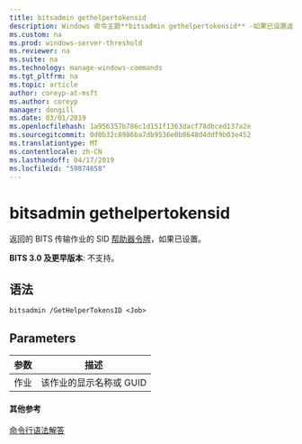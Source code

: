 ```yaml
---
title: bitsadmin gethelpertokensid
description: Windows 命令主题**bitsadmin gethelpertokensid** -如果已设置返回的 BITS 传输作业帮助程序令牌的 SID。
ms.custom: na
ms.prod: windows-server-threshold
ms.reviewer: na
ms.suite: na
ms.technology: manage-windows-commands
ms.tgt_pltfrm: na
ms.topic: article
author: coreyp-at-msft
ms.author: coreyp
manager: dongill
ms.date: 03/01/2019
ms.openlocfilehash: 1a956357b786c1d151f1363dacf78dbced137a2e
ms.sourcegitcommit: 0d0b32c8986ba7db9536e0b8648d4ddf9b03e452
ms.translationtype: MT
ms.contentlocale: zh-CN
ms.lasthandoff: 04/17/2019
ms.locfileid: "59874658"
---
```

# <a name="bitsadmin-gethelpertokensid"></a>bitsadmin gethelpertokensid

返回的 BITS 传输作业的 SID [帮助器令牌](/windows/desktop/bits/helper-tokens-for-bits-transfer-jobs)，如果已设置。

**BITS 3.0 及更早版本**: 不支持。

## <a name="syntax"></a>语法

```
bitsadmin /GetHelperTokensID <Job>
```

## <a name="parameters"></a>Parameters

|参数|描述|
|---------|-----------|
|作业|该作业的显示名称或 GUID|

#### <a name="additional-references"></a>其他参考

[命令行语法解答](command-line-syntax-key.md)
